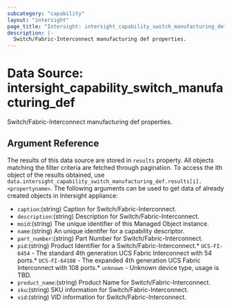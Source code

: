```yaml
---
subcategory: "capability"
layout: "intersight"
page_title: "Intersight: intersight_capability_switch_manufacturing_def"
description: |-
  Switch/Fabric-Interconnect manufacturing def properties.
---
```


# Data Source: intersight_capability_switch_manufacturing_def
Switch/Fabric-Interconnect manufacturing def properties.
## Argument Reference
The results of this data source are stored in `results` property.
All objects matching the filter criteria are fetched through pagination.
To access the ith object of the results obtained, use `data.intersight_capability_switch_manufacturing_def.results[i].<propertyname>`.
The following arguments can be used to get data of already created objects in Intersight appliance:
* `caption`:(string) Caption for Switch/Fabric-Interconnect. 
* `description`:(string) Description for Switch/Fabric-Interconnect. 
* `moid`:(string) The unique identifier of this Managed Object instance. 
* `name`:(string) An unique identifer for a capability descriptor. 
* `part_number`:(string) Part Number for Switch/Fabric-Interconnect. 
* `pid`:(string) Product Identifier for a Switch/Fabric-Interconnect.* `UCS-FI-6454` - The standard 4th generation UCS Fabric Interconnect with 54 ports.* `UCS-FI-64108` - The expanded 4th generation UCS Fabric Interconnect with 108 ports.* `unknown` - Unknown device type, usage is TBD. 
* `product_name`:(string) Product Name for Switch/Fabric-Interconnect. 
* `sku`:(string) SKU information for Switch/Fabric-Interconnect. 
* `vid`:(string) VID information for Switch/Fabric-Interconnect. 
 